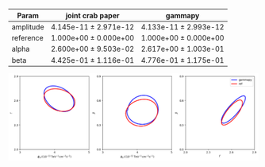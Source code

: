 <html>
 <head>
  <meta charset="utf-8"/>
  <meta content="text/html;charset=UTF-8" http-equiv="Content-type"/>
 </head>
 <body>
  <table>
   <thead>
    <tr>
     <th>Param</th>
     <th>joint crab paper</th>
     <th>gammapy</th>
    </tr>
   </thead>
   <tr>
    <td>amplitude</td>
    <td>4.145e-11 ± 2.971e-12</td>
    <td>4.133e-11 ± 2.993e-12</td>
   </tr>
   <tr>
    <td>reference</td>
    <td>1.000e+00 ± 0.000e+00</td>
    <td>1.000e+00 ± 0.000e+00</td>
   </tr>
   <tr>
    <td>alpha</td>
    <td>2.600e+00 ± 9.503e-02</td>
    <td>2.617e+00 ± 1.003e-01</td>
   </tr>
   <tr>
    <td>beta</td>
    <td>4.425e-01 ± 1.116e-01</td>
    <td>4.776e-01 ± 1.175e-01</td>
   </tr>
  </table>
 </body>
</html>


 ![Contours](contours_magic.png)